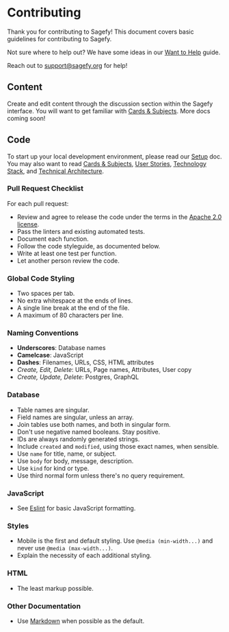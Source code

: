 # Contributing

Thank you for contributing to Sagefy! This document covers basic guidelines for contributing to Sagefy.

Not sure where to help out? We have some ideas in our [Want to Help](https://docs.sagefy.org/want-to-help) guide.

Reach out to support@sagefy.org for help!

## Content

Create and edit content through the discussion section within the Sagefy interface. You will want to get familiar with [Cards & Subjects](https://docs.sagefy.org/cards-subjects). More docs coming soon!

## Code

To start up your local development environment, please read our [Setup](https://docs.sagefy.org/setup) doc. You may also want to read [Cards & Subjects](https://docs.sagefy.org/cards-subjects), [User Stories](https://docs.sagefy.org/user-stories), [Technology Stack](https://docs.sagefy.org/technology-stack), and [Technical Architecture](https://docs.sagefy.org/technical-architecture).

### Pull Request Checklist

For each pull request:

- Review and agree to release the code under the terms in the [Apache 2.0 license](http://www.apache.org/licenses/LICENSE-2.0).
- Pass the linters and existing automated tests.
- Document each function.
- Follow the code styleguide, as documented below.
- Write at least one test per function.
- Let another person review the code.

### Global Code Styling

- Two spaces per tab.
- No extra whitespace at the ends of lines.
- A single line break at the end of the file.
- A maximum of 80 characters per line.

### Naming Conventions

- **Underscores**: Database names
- **Camelcase**: JavaScript
- **Dashes**: Filenames, URLs, CSS, HTML attributes
- _Create, Edit, Delete_: URLs, Page names, Attributes, User copy
- _Create, Update, Delete_: Postgres, GraphQL

### Database

- Table names are singular.
- Field names are singular, unless an array.
- Join tables use both names, and both in singular form.
- Don't use negative named booleans. Stay positive.
- IDs are always randomly generated strings.
- Include `created` and `modified`, using those exact names, when sensible.
- Use `name` for title, name, or subject.
- Use `body` for body, message, description.
- Use `kind` for kind or type.
- Use third normal form unless there's no query requirement.

### JavaScript

- See [Eslint](http://www.eslint.org/) for basic JavaScript formatting.

### Styles

- Mobile is the first and default styling. Use `@media (min-width...)` and never use `@media (max-width...)`.
- Explain the necessity of each additional styling.

### HTML

- The least markup possible.

### Other Documentation

- Use [Markdown](https://daringfireball.net/projects/markdown/) when possible as the default.
